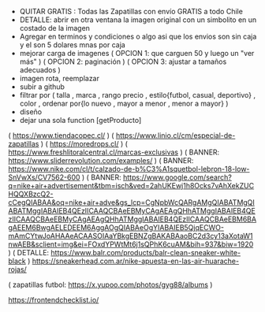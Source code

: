 
- QUITAR GRATIS : Todas las Zapatillas con envío GRATIS a todo Chile
- DETALLE: abrir en otra ventana la imagen original con un simbolito en un costado de la imagen
- Agregar en terminos y condiciones o algo asi que los envios son sin caja y el son 5 dolares mnas por caja
- mejorar carga de imagenes ( OPCION 1: que carguen 50 y luego un "ver más" ) ( OPCION 2: paginación ) ( OPCION 3: ajustar a tamaños adecuados )
- imagen rota, reemplazar
- subir a github
- filtrar por ( talla , marca , rango precio , estilo{futbol, casual, deportivo} , color , ordenar por{lo nuevo , mayor a menor , menor a mayor} )
- diseño 
- dejar una sola function [getProducto]

( https://www.tiendacopec.cl/ ) 
( https://www.linio.cl/cm/especial-de-zapatillas ) 
( https://moredrops.cl/ )
( https://www.freshlitoralcentral.cl/marcas-exclusivas )
( BANNER: https://www.sliderrevolution.com/examples/ )
( BANNER: https://www.nike.com/cl/t/calzado-de-b%C3%A1squetbol-lebron-18-low-SnVwXs/CV7562-600 )
( BANNER: https://www.google.com/search?q=nike+air+advertisement&tbm=isch&ved=2ahUKEwj1h8Ocks7vAhXekZUCHQQXBzcQ2-cCegQIABAA&oq=nike+air+adve&gs_lcp=CgNpbWcQARgAMgQIABATMgQIABATMggIABAIEB4QEzIICAAQCBAeEBMyCAgAEAgQHhATMggIABAIEB4QEzIICAAQCBAeEBMyCAgAEAgQHhATMggIABAIEB4QEzIICAAQCBAeEBM6BAgAEEM6BwgAELEDEEM6AggAOgQIABAeOgYIABAIEB5QjqECWO-mAmCYtwJoAHAAeACAASOIAaYBkgEBNZgBAKABAaoBC2d3cy13aXotaW1nwAEB&sclient=img&ei=FOxdYPWtMt6j1sQPhK6cuAM&bih=937&biw=1920 )
( DETALLE: https://www.balr.com/products/balr-clean-sneaker-white-black )
https://sneakerhead.com.ar/nike-apuesta-en-las-air-huarache-rojas/

( zapatillas futbol: https://x.yupoo.com/photos/gyg88/albums )


https://frontendchecklist.io/